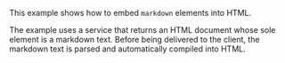 This example shows how to embed `markdown` elements into HTML.

The example uses a service that returns an HTML document whose sole
element is a markdown text. Before being delivered to the client,
the markdown text is parsed and automatically compiled into HTML.
